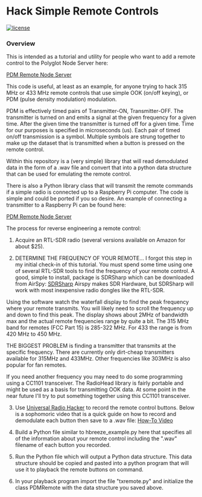 # Hack Simple Remote Controls

[![license](https://img.shields.io/github/license/mashape/apistatus.svg)](https://github.com/rl1131/udi-wemo-poly/blob/master/LICENSE)

### Overview

This is intended as a tutorial and utility for
people who want to add a remote control to the Polyglot
Node Server here:

[PDM Remote Node Server](https://github.com/rl1131/udi-pdmremote-poly)

This code is useful, at least as an example, for 
anyone trying to hack 315 MHz or 433 MHz remote controls 
that use simple OOK (on/off keying), or PDM (pulse density 
modulation) modulation.

PDM is effectively timed pairs of Transmitter-ON, 
Transmitter-OFF.  The transmitter is turned on
and emits a signal at the given frequency for a given time.
After the given time the transmitter is turned off for a given 
time.  Time for our purposes is specified in microseconds (us).
Each pair  of timed on/off transmission is a symbol.  Multiple 
symbols are strung together to make up the dataset that is 
transmitted when a button is pressed on the remote control.

Within this repository is a (very simple) library that will
read demodulated data in the form of a .wav file and convert
that into a python data structure that can be used for
emulating the remote control.

There is also a Python library class that will transmit
the remote commands if a simple radio is connected up to
a Raspberry Pi computer.  The code is simple and could be
ported if you so desire.  An example of connecting a transmitter
to a Raspberry Pi can be found here:

[PDM Remote Node Server](https://github.com/rl1131/udi-pdmremote-poly)

The process for reverse engineering a remote control:

1.  Acquire an RTL-SDR radio (several versions available
on Amazon for about $25).

2.  DETERMINE THE FREQUENCY OF YOUR REMOTE...  I forgot this step 
in my initial check-in of this tutorial.  You must spend some time 
using one of several RTL-SDR tools to find the frequency of your
remote control.  A good, simple to install, package is SDRSharp
which can be downloaded from AirSpy:  [SDRSharp](https://airspy.com/download/)
Airspy makes SDR Hardware, but SDRSharp will work with most inexpensive
radio dongles like the RTL-SDR.

Using the software watch the waterfall display to find the peak
frequency where your remote transmits.  You will likely need to 
scroll the frequency up and down to find this peak.  The display
shows about 2MHz of bandwidth max and the actual remote frequencies
range by quite a bit.  The 315 MHz band for remotes (FCC Part 15)
is 285-322 MHz.  For 433 the range is from 420 MHz to 450 MHz.

THE BIGGEST PROBLEM is finding a transmitter that transmits at the
specific frequency.  There are currently only dirt-cheap transmitters
available for 315MHz and 433MHz.  Other frequencies like 303MHz is also
popular for fan remotes.  

If you need another frequency you may need to do some programming
using a CC1101 transceiver.  The RadioHead library is fairly portable
and might be used as a basis for transmitting OOK data.  At some point
in the near future I'll try to put something together using this CC1101
transceiver.

3.  Use [Universal Radio Hacker](https://github.com/jopohl/urh)
to record the remote control buttons.  Below is a sophomoric video 
that is a quick guide on how to record and demodulate each button 
then save to a .wav file:  [How-To Video](https://youtu.be/65MvhyfXh6w)

4.  Build a Python file similar to hbreeze_example.py here that
specifies all of the information about your remote control
including the ".wav" filename of each button you recorded.

5.  Run the Python file which will output a Python
data structure.  This data structure should be copied and
pasted into a python program that will use it to playback
the remote buttons on command.

6.  In your playback program import the file "txremote.py"
and initialize the class PDMRemote with the data structure 
you saved above.

